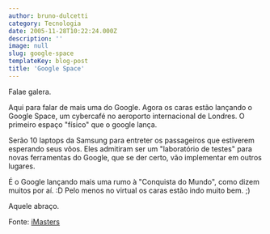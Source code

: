 ```yaml
---
author: bruno-dulcetti
category: Tecnologia
date: 2005-11-28T10:22:24.000Z
description: ''
image: null
slug: google-space
templateKey: blog-post
title: 'Google Space'
---
```


Falae galera.

Aqui para falar de mais uma do Google. Agora os caras estão lançando o Google Space, um cybercafé no aeroporto internacional de Londres. O primeiro espaço "físico" que o google lança.

Serão 10 laptops da Samsung para entreter os passageiros que estiverem esperando seus vôos. Eles admitiram ser um "laboratório de testes" para novas ferramentas do Google, que se der certo, vão implementar em outros lugares.

É o Google lançando mais uma rumo à "Conquista do Mundo", como dizem muitos por aí. :D Pelo menos no virtual os caras estão indo muito bem. ;)

Aquele abraço.

Fonte: [iMasters](http://www.imasters.com.br/artigo.php?cn=3717&cc=2)
